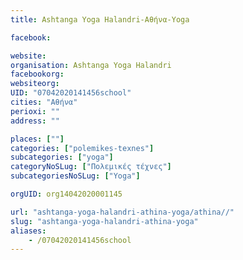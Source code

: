 ```yaml
---
title: Ashtanga Yoga Halandri-Αθήνα-Yoga

facebook:

website:
organisation: Ashtanga Yoga Halandri
facebookorg:
websiteorg:
UID: "07042020141456school"
cities: "Αθήνα"
perioxi: ""
address: ""

places: [""]
categories: ["polemikes-texnes"]
subcategories: ["yoga"]
categoryNoSLug: ["Πολεμικές τέχνες"]
subcategoriesNoSLug: ["Yoga"]

orgUID: org14042020001145

url: "ashtanga-yoga-halandri-athina-yoga/athina//"
slug: "ashtanga-yoga-halandri-athina-yoga"
aliases:
    - /07042020141456school
---
```





